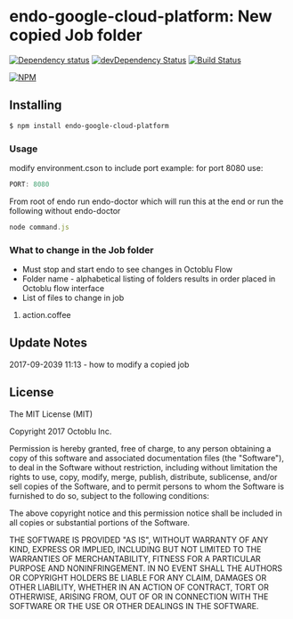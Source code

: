 # endo-google-cloud-platform: New copied Job folder

[![Dependency status](http://img.shields.io/david/ratokeshi/endo-google-cloud-platform?style=flat)](https://david-dm.org/ratokeshi/endo-google-cloud-platform)
[![devDependency Status](http://img.shields.io/david/dev/ratokeshi/endo-google-cloud-platform.svg?style=flat)](https://david-dm.org/ratokeshi/endo-google-cloud-platform#info=devDependencies)
[![Build Status](http://img.shields.io/travis/ratokeshi/endo-google-cloud-platform.svg?style=flat&branch=master)](https://travis-ci.org/ratokeshi/endo-google-cloud-platform)

[![NPM](https://nodei.co/npm/endo-google-cloud-platform.svg?style=flat)](https://npmjs.org/package/endo-google-cloud-platform)

## Installing

```bash
$ npm install endo-google-cloud-platform
```

### Usage
modify environment.cson to include port example: for port 8080 use:
```javascript
PORT: 8080
```
From root of endo run endo-doctor which will run this at the end or run the following without endo-doctor
```javascript
node command.js
```
### What to change in the Job folder
*  Must stop and start endo to see changes in Octoblu Flow
*  Folder name - alphabetical listing of folders results in order placed in Octoblu flow interface
*  List of files to change in job
  1.  action.coffee  

## Update Notes
2017-09-2039 11:13 - how to modify a copied job



## License

The MIT License (MIT)

Copyright 2017 Octoblu Inc.

Permission is hereby granted, free of charge, to any person obtaining a copy
of this software and associated documentation files (the "Software"), to deal
in the Software without restriction, including without limitation the rights
to use, copy, modify, merge, publish, distribute, sublicense, and/or sell
copies of the Software, and to permit persons to whom the Software is
furnished to do so, subject to the following conditions:

The above copyright notice and this permission notice shall be included in
all copies or substantial portions of the Software.

THE SOFTWARE IS PROVIDED "AS IS", WITHOUT WARRANTY OF ANY KIND, EXPRESS OR
IMPLIED, INCLUDING BUT NOT LIMITED TO THE WARRANTIES OF MERCHANTABILITY,
FITNESS FOR A PARTICULAR PURPOSE AND NONINFRINGEMENT. IN NO EVENT SHALL THE
AUTHORS OR COPYRIGHT HOLDERS BE LIABLE FOR ANY CLAIM, DAMAGES OR OTHER
LIABILITY, WHETHER IN AN ACTION OF CONTRACT, TORT OR OTHERWISE, ARISING FROM,
OUT OF OR IN CONNECTION WITH THE SOFTWARE OR THE USE OR OTHER DEALINGS IN
THE SOFTWARE.
